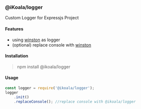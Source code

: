 ### @iKoala/logger

Custom Logger for Expressjs Project

#### Features

- using [winston](https://github.com/winstonjs/winston) as logger
- (optional) replace console with [winston](https://github.com/winstonjs/winston)

#### Installation

> npm install @ikoala/logger

#### Usage

```javascript
const logger = require('@ikoala/logger');
logger
	.init()
	.replaceConsole(); //replace console with @ikoala/logger
```
